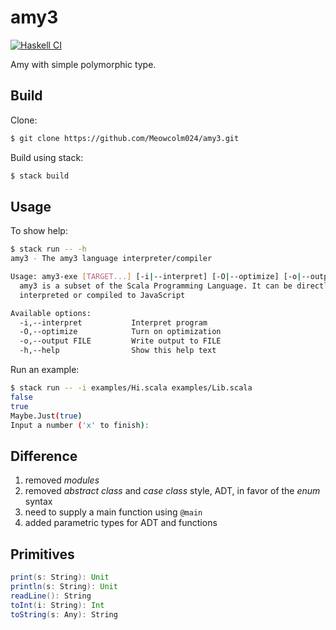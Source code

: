 # amy3

[![Haskell CI](https://github.com/Meowcolm024/amy3/actions/workflows/haskell.yml/badge.svg)](https://github.com/Meowcolm024/amy3/actions/workflows/haskell.yml)

Amy with simple polymorphic type.

## Build

Clone:

``` sh
$ git clone https://github.com/Meowcolm024/amy3.git
```

Build using stack:

``` sh
$ stack build
```

## Usage

To show help:

``` sh
$ stack run -- -h                           
amy3 - The amy3 language interpreter/compiler

Usage: amy3-exe [TARGET...] [-i|--interpret] [-O|--optimize] [-o|--output FILE]
  amy3 is a subset of the Scala Programming Language. It can be directly
  interpreted or compiled to JavaScript

Available options:
  -i,--interpret           Interpret program
  -O,--optimize            Turn on optimization
  -o,--output FILE         Write output to FILE
  -h,--help                Show this help text
```

Run an example:

``` sh
$ stack run -- -i examples/Hi.scala examples/Lib.scala
false
true
Maybe.Just(true)
Input a number ('x' to finish):  
```

## Difference

1. removed *modules*
2. removed *abstract class* and *case class* style, ADT, in favor of the *enum* syntax
3. need to supply a main function using `@main`
4. added parametric types for ADT and functions

## Primitives

``` scala
print(s: String): Unit
println(s: String): Unit
readLine(): String
toInt(i: String): Int
toString(s: Any): String
```
